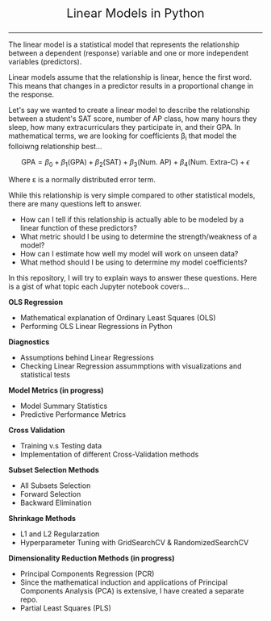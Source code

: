 <p align="center" style="font-size: x-large;" >Linear Models in Python</p>
<hr>

The linear model is a statistical model that represents the relationship between a dependent (response) variable and one or more independent variables (predictors). 

Linear models assume that the relationship is linear, hence the first word. This means that changes in a predictor results in a proportional change in the response.

Let's say we wanted to create a linear model to describe the relationship between a student's SAT score, number of AP class, how many hours they sleep, how many extracurriculars they participate in, and their GPA. In mathematical terms, we are looking for coefficients &beta;<sub>i</sub> that model the folloiwng relationship best...

$$
\text{GPA} = \beta_{0} + \beta_{1}\text{(GPA)} + \beta_{2}\text{(SAT)} + \beta_{3}\text{(Num. AP)} + \beta_{4}\text{(Num. Extra-C)} + \epsilon
$$

Where &epsilon; is a normally distributed error term. 

While this relationship is very simple compared to other statistical models, there are many questions left to answer. 
 - How can I tell if this relationship is actually able to be modeled by a linear function of these predictors?
 - What metric should I be using to determine the strength/weakness of a model?
 - How can I estimate how well my model will work on unseen data?
 - What method should I be using to determine my model coefficients? 

In this repository, I will try to explain ways to answer these questions. Here is a gist of what topic each Jupyter notebook covers...

__OLS Regression__
- Mathematical explanation of Ordinary Least Squares (OLS)
- Performing OLS Linear Regressions in Python

__Diagnostics__
- Assumptions behind Linear Regressions
- Checking Linear Regression assummptions with visualizations and statistical tests

__Model Metrics (in progress)__
- Model Summary Statistics
- Predictive Performance Metrics


__Cross Validation__
- Training v.s Testing data
- Implementation of different Cross-Validation methods

__Subset Selection Methods__
- All Subsets Selection
- Forward Selection
- Backward Elimination

__Shrinkage Methods__
- L1 and L2 Regularzation
- Hyperparameter Tuning with GridSearchCV & RandomizedSearchCV

__Dimensionality Reduction Methods (in progress)__
- Principal Components Regression (PCR)
 - Since the mathematical induction and applications of Principal Components Analysis (PCA) is extensive, I have created a separate repo.
- Partial Least Squares (PLS)


